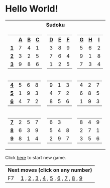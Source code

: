 <h1>Hello World!</h1>

<table class="grid">
    <tr>
        <th colspan="3">Sudoku</th>
    </tr>
    <tr>
        <td>
            <table class="subgrid0">
                <tr>
                    <th></th>
                    <th><a href="#">A</a></th>
                    <th><a href="#">B</a></th>
                    <th><a href="#">C</a></th>
                </tr>
                <tr class="0">
                    <td><b><a href="#">1</a></b></td>
                    <td class="0">7</td>
                    <td class="1">4</td>
                    <td class="2">1</td>
                </tr>
                <tr class="1">
                    <td><b><a href="#">2</a></b></td>
                    <td class="0">3</td>
                    <td class="1">2</td>
                    <td class="2">5</td>
                </tr>
                <tr class="2">
                    <td><b><a href="#">3</a></b></td>
                    <td class="0">9</td>
                    <td class="1">8</td>
                    <td class="2">6</td>
                </tr>
            </table>
        </td>
        <td>
            <table class="subgrid1">
                <tr>
                    <th><a href="#">D</a></th>
                    <th><a href="#">E</a></th>
                    <th><a href="#">F</a></th>
                </tr>
                <tr class="0">
                    <td class="3">3</td>
                    <td class="4">8</td>
                    <td class="5">9</td>
                </tr>
                <tr class="1">
                    <td class="3">7</td>
                    <td class="4">6</td>
                    <td class="5">4</td>
                </tr>
                <tr class="2">
                    <td class="3">1</td>
                    <td class="4">2</td>
                    <td class="5">5</td>
                </tr>
            </table>
        </td>
        <td>
            <table class="subgrid2">
                <tr>
                    <th><a href="#">G</a></th>
                    <th><a href="#">H</a></th>
                    <th><a href="#">I</a></th>
                </tr>
                <tr class="0">
                    <td class="6">5</td>
                    <td class="7">6</td>
                    <td class="8">2</td>
                </tr>
                <tr class="1">
                    <td class="6">9</td>
                    <td class="7">1</td>
                    <td class="8">8</td>
                </tr>
                <tr class="2">
                    <td class="6">7</td>
                    <td class="7">3</td>
                    <td class="8">4</td>
                </tr>
            </table>
        </td>
    </tr>
    <tr>
        <td>
            <table class="subgrid3">
                <tr class="3">
                    <td><b><a href="#">4</a></b></td>
                    <td class="0">5</td>
                    <td class="1">6</td>
                    <td class="2">8</td>
                </tr>
                <tr class="4">
                    <td><b><a href="#">5</a></b></td>
                    <td class="0">1</td>
                    <td class="1">9</td>
                    <td class="2">3</td>
                </tr>
                <tr class="5">
                    <td><b><a href="#">6</a></b></td>
                    <td class="0">4</td>
                    <td class="1">7</td>
                    <td class="2">2</td>
                </tr>
            </table>
        </td>
        <td>
            <table class="subgrid4">
                <tr class="3">
                    <td class="3">9</td>
                    <td class="4">1</td>
                    <td class="5">3</td>
                </tr>
                <tr class="4">
                    <td class="3">4</td>
                    <td class="4">7</td>
                    <td class="5">2</td>
                </tr>
                <tr class="5">
                    <td class="3">8</td>
                    <td class="4">5</td>
                    <td class="5">6</td>
                </tr>
            </table>
        </td>
        <td>
            <table class="subgrid5">
                <tr class="3">
                    <td class="6">4</td>
                    <td class="7">2</td>
                    <td class="8">7</td>
                </tr>
                <tr class="4">
                    <td class="6">6</td>
                    <td class="7">8</td>
                    <td class="8">5</td>
                </tr>
                <tr class="5">
                    <td class="6">1</td>
                    <td class="7">9</td>
                    <td class="8">3</td>
                </tr>
            </table>
        </td>
    </tr>
    <tr>
        <td>
            <table class="subgrid6">
                <tr class="6">
                    <td><b><a href="#">7</a></b></td>
                    <td class="0">2</td>
                    <td class="1">5</td>
                    <td class="2">7</td>
                </tr>
                <tr class="7">
                    <td><b><a href="#">8</a></b></td>
                    <td class="0">6</td>
                    <td class="1">3</td>
                    <td class="2">9</td>
                </tr>
                <tr class="8">
                    <td><b><a href="#">9</a></b></td>
                    <td class="0">8</td>
                    <td class="1">1</td>
                    <td class="2">4</td>
                </tr>
            </table>
        </td>
        <td>
            <table class="subgrid7">
                <tr class="6">
                    <td class="3">6</td>
                    <td class="4">3</td>
                    <td class="5"></td>
                </tr>
                <tr class="7">
                    <td class="3">5</td>
                    <td class="4">4</td>
                    <td class="5">8</td>
                </tr>
                <tr class="8">
                    <td class="3">2</td>
                    <td class="4">9</td>
                    <td class="5">7</td>
                </tr>
            </table>
        </td>
        <td>
            <table class="subgrid8">
                <tr class="6">
                    <td class="6">8</td>
                    <td class="7">4</td>
                    <td class="8">9</td>
                </tr>
                <tr class="7">
                    <td class="6">2</td>
                    <td class="7">7</td>
                    <td class="8">1</td>
                </tr>
                <tr class="8">
                    <td class="6">3</td>
                    <td class="7">5</td>
                    <td class="8">6</td>
                </tr>
            </table>
        </td>
    </tr>
</table>

<p>Click <a href="https://github.com/yvasyliev/github-actions-check/issues/new?title=new">here</a> to start new game.</p>

<table class="nextMoves">
    <tr>
        <th colspan="2">Next moves (click on any number)</th>
    </tr>
    <tr>
        <td>F7</td>
        <td>
            <span>
                <a href="https://github.com/yvasyliev/github-actions-check/issues/new?title=fill%20F7%201&amp;body=Just%20push%20&#39;Submit%20new%20issue&#39;.%20You%20don&#39;t%20need%20to%20do%20anything%20else."
                >1</a><span> , </span>
            </span><span>
                <a href="https://github.com/yvasyliev/github-actions-check/issues/new?title=fill%20F7%202&amp;body=Just%20push%20&#39;Submit%20new%20issue&#39;.%20You%20don&#39;t%20need%20to%20do%20anything%20else."
                >2</a><span> , </span>
            </span><span>
                <a href="https://github.com/yvasyliev/github-actions-check/issues/new?title=fill%20F7%203&amp;body=Just%20push%20&#39;Submit%20new%20issue&#39;.%20You%20don&#39;t%20need%20to%20do%20anything%20else."
                >3</a><span> , </span>
            </span><span>
                <a href="https://github.com/yvasyliev/github-actions-check/issues/new?title=fill%20F7%204&amp;body=Just%20push%20&#39;Submit%20new%20issue&#39;.%20You%20don&#39;t%20need%20to%20do%20anything%20else."
                >4</a><span> , </span>
            </span><span>
                <a href="https://github.com/yvasyliev/github-actions-check/issues/new?title=fill%20F7%205&amp;body=Just%20push%20&#39;Submit%20new%20issue&#39;.%20You%20don&#39;t%20need%20to%20do%20anything%20else."
                >5</a><span> , </span>
            </span><span>
                <a href="https://github.com/yvasyliev/github-actions-check/issues/new?title=fill%20F7%206&amp;body=Just%20push%20&#39;Submit%20new%20issue&#39;.%20You%20don&#39;t%20need%20to%20do%20anything%20else."
                >6</a><span> , </span>
            </span><span>
                <a href="https://github.com/yvasyliev/github-actions-check/issues/new?title=fill%20F7%207&amp;body=Just%20push%20&#39;Submit%20new%20issue&#39;.%20You%20don&#39;t%20need%20to%20do%20anything%20else."
                >7</a><span> , </span>
            </span><span>
                <a href="https://github.com/yvasyliev/github-actions-check/issues/new?title=fill%20F7%208&amp;body=Just%20push%20&#39;Submit%20new%20issue&#39;.%20You%20don&#39;t%20need%20to%20do%20anything%20else."
                >8</a><span> , </span>
            </span><span>
                <a href="https://github.com/yvasyliev/github-actions-check/issues/new?title=fill%20F7%209&amp;body=Just%20push%20&#39;Submit%20new%20issue&#39;.%20You%20don&#39;t%20need%20to%20do%20anything%20else."
                >9</a><span></span>
            </span>
        </td>
    </tr>
</table>

